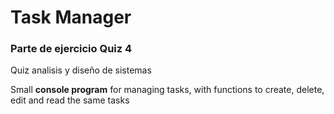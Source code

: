 # Task Manager
### Parte de ejercicio Quiz 4

Quiz analisis y diseño de sistemas

Small **console program** for managing tasks, with functions to create, delete, edit and read the same tasks

